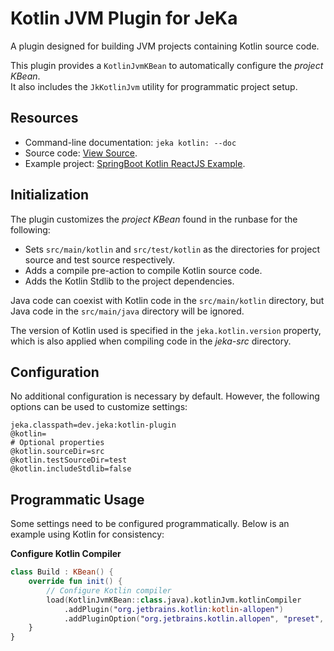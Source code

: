 # Kotlin JVM Plugin for JeKa

A plugin designed for building JVM projects containing Kotlin source code.  

This plugin provides a `KotlinJvmKBean` to automatically configure the *project KBean*.  
It also includes the `JkKotlinJvm` utility for programmatic project setup.

## Resources

- Command-line documentation: `jeka kotlin: --doc`
- Source code: [View Source](src/dev/jeka/plugins/kotlin/KotlinJvmKBean.java).
- Example project: [SpringBoot Kotlin ReactJS Example](https://github.com/jeka-dev/working-examples/tree/master/springboot-kotlin-reactjs).

## Initialization

The plugin customizes the *project KBean* found in the runbase for the following:
- Sets `src/main/kotlin` and `src/test/kotlin` as the directories for project source and test source respectively.
- Adds a compile pre-action to compile Kotlin source code.
- Adds the Kotlin Stdlib to the project dependencies.

Java code can coexist with Kotlin code in the `src/main/kotlin` directory, but Java code in the `src/main/java` directory will be ignored.

The version of Kotlin used is specified in the `jeka.kotlin.version` property, which is also applied when compiling code in the *jeka-src* directory.

## Configuration
No additional configuration is necessary by default. However, the following options can be used to customize settings:

```properties
jeka.classpath=dev.jeka:kotlin-plugin
@kotlin=
# Optional properties
@kotlin.sourceDir=src
@kotlin.testSourceDir=test
@kotlin.includeStdlib=false
```

## Programmatic Usage
Some settings need to be configured programmatically. Below is an example using Kotlin for consistency:

**Configure Kotlin Compiler**

```kotlin
class Build : KBean() {
    override fun init() {
        // Configure Kotlin compiler
        load(KotlinJvmKBean::class.java).kotlinJvm.kotlinCompiler
            .addPlugin("org.jetbrains.kotlin:kotlin-allopen")
            .addPluginOption("org.jetbrains.kotlin.allopen", "preset", "spring")
    }
}
```